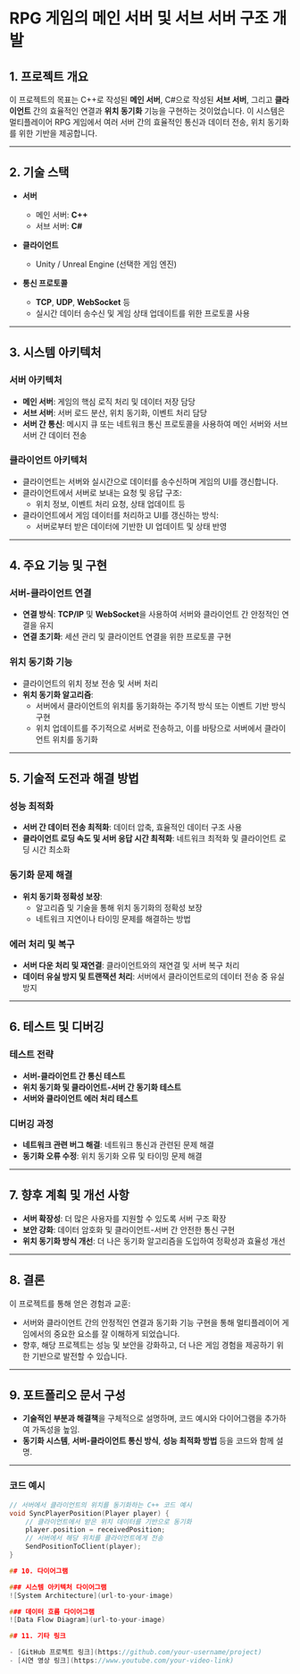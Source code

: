 # RPG 게임의 메인 서버 및 서브 서버 구조 개발

## 1. 프로젝트 개요
이 프로젝트의 목표는 C++로 작성된 **메인 서버**, C#으로 작성된 **서브 서버**, 그리고 **클라이언트** 간의 효율적인 연결과 **위치 동기화** 기능을 구현하는 것이었습니다. 이 시스템은 멀티플레이어 RPG 게임에서 여러 서버 간의 효율적인 통신과 데이터 전송, 위치 동기화를 위한 기반을 제공합니다.

---

## 2. 기술 스택
- **서버**
  - 메인 서버: **C++**
  - 서브 서버: **C#**
  
- **클라이언트**
  - Unity / Unreal Engine (선택한 게임 엔진)

- **통신 프로토콜**
  - **TCP**, **UDP**, **WebSocket** 등
  - 실시간 데이터 송수신 및 게임 상태 업데이트를 위한 프로토콜 사용

---

## 3. 시스템 아키텍처

### 서버 아키텍처
- **메인 서버**: 게임의 핵심 로직 처리 및 데이터 저장 담당
- **서브 서버**: 서버 로드 분산, 위치 동기화, 이벤트 처리 담당
- **서버 간 통신**: 메시지 큐 또는 네트워크 통신 프로토콜을 사용하여 메인 서버와 서브 서버 간 데이터 전송

### 클라이언트 아키텍처
- 클라이언트는 서버와 실시간으로 데이터를 송수신하며 게임의 UI를 갱신합니다.
- 클라이언트에서 서버로 보내는 요청 및 응답 구조:
  - 위치 정보, 이벤트 처리 요청, 상태 업데이트 등
- 클라이언트에서 게임 데이터를 처리하고 UI를 갱신하는 방식:
  - 서버로부터 받은 데이터에 기반한 UI 업데이트 및 상태 반영

---

## 4. 주요 기능 및 구현

### 서버-클라이언트 연결
- **연결 방식**: **TCP/IP** 및 **WebSocket**을 사용하여 서버와 클라이언트 간 안정적인 연결을 유지
- **연결 초기화**: 세션 관리 및 클라이언트 연결을 위한 프로토콜 구현

### 위치 동기화 기능
- 클라이언트의 위치 정보 전송 및 서버 처리
- **위치 동기화 알고리즘**:
  - 서버에서 클라이언트의 위치를 동기화하는 주기적 방식 또는 이벤트 기반 방식 구현
  - 위치 업데이트를 주기적으로 서버로 전송하고, 이를 바탕으로 서버에서 클라이언트 위치를 동기화

---

## 5. 기술적 도전과 해결 방법

### 성능 최적화
- **서버 간 데이터 전송 최적화**: 데이터 압축, 효율적인 데이터 구조 사용
- **클라이언트 로딩 속도 및 서버 응답 시간 최적화**: 네트워크 최적화 및 클라이언트 로딩 시간 최소화

### 동기화 문제 해결
- **위치 동기화 정확성 보장**:
  - 알고리즘 및 기술을 통해 위치 동기화의 정확성 보장
  - 네트워크 지연이나 타이밍 문제를 해결하는 방법

### 에러 처리 및 복구
- **서버 다운 처리 및 재연결**: 클라이언트와의 재연결 및 서버 복구 처리
- **데이터 유실 방지 및 트랜잭션 처리**: 서버에서 클라이언트로의 데이터 전송 중 유실 방지

---

## 6. 테스트 및 디버깅

### 테스트 전략
- **서버-클라이언트 간 통신 테스트**
- **위치 동기화 및 클라이언트-서버 간 동기화 테스트**
- **서버와 클라이언트 에러 처리 테스트**

### 디버깅 과정
- **네트워크 관련 버그 해결**: 네트워크 통신과 관련된 문제 해결
- **동기화 오류 수정**: 위치 동기화 오류 및 타이밍 문제 해결

---

## 7. 향후 계획 및 개선 사항

- **서버 확장성**: 더 많은 사용자를 지원할 수 있도록 서버 구조 확장
- **보안 강화**: 데이터 암호화 및 클라이언트-서버 간 안전한 통신 구현
- **위치 동기화 방식 개선**: 더 나은 동기화 알고리즘을 도입하여 정확성과 효율성 개선

---

## 8. 결론
이 프로젝트를 통해 얻은 경험과 교훈:
- 서버와 클라이언트 간의 안정적인 연결과 동기화 기능 구현을 통해 멀티플레이어 게임에서의 중요한 요소를 잘 이해하게 되었습니다.
- 향후, 해당 프로젝트는 성능 및 보안을 강화하고, 더 나은 게임 경험을 제공하기 위한 기반으로 발전할 수 있습니다.

---

## 9. 포트폴리오 문서 구성

- **기술적인 부분과 해결책**을 구체적으로 설명하며, 코드 예시와 다이어그램을 추가하여 가독성을 높임.
- **동기화 시스템**, **서버-클라이언트 통신 방식**, **성능 최적화 방법** 등을 코드와 함께 설명.

---

### 코드 예시

```cpp
// 서버에서 클라이언트의 위치를 동기화하는 C++ 코드 예시
void SyncPlayerPosition(Player player) {
    // 클라이언트에서 받은 위치 데이터를 기반으로 동기화
    player.position = receivedPosition;
    // 서버에서 해당 위치를 클라이언트에게 전송
    SendPositionToClient(player);
}

## 10. 다이어그램

### 시스템 아키텍처 다이어그램
![System Architecture](url-to-your-image)

### 데이터 흐름 다이어그램
![Data Flow Diagram](url-to-your-image)

## 11. 기타 링크

- [GitHub 프로젝트 링크](https://github.com/your-username/project)
- [시연 영상 링크](https://www.youtube.com/your-video-link)


